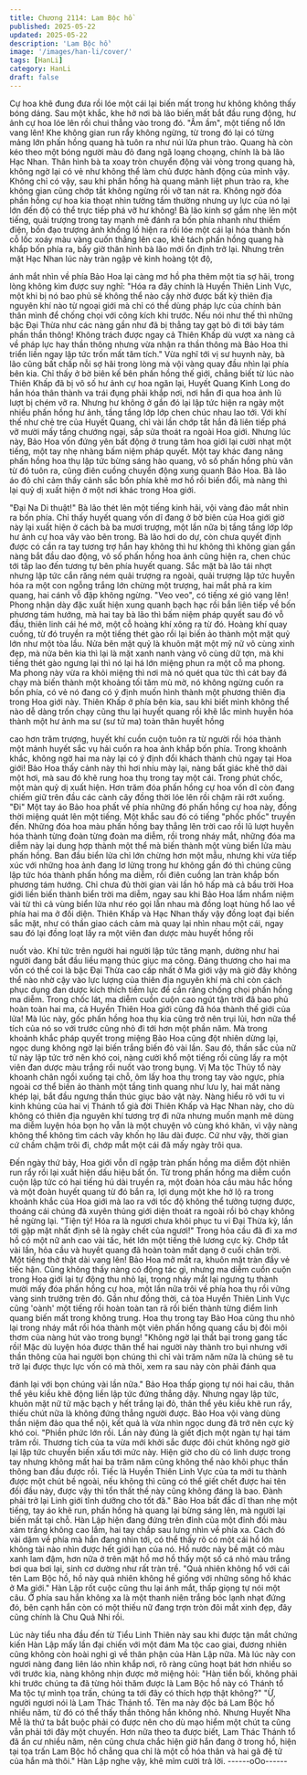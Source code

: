 ```yaml
---
title: Chương 2114: Lam Bộc hồ
published: 2025-05-22
updated: 2025-05-22
description: 'Lam Bộc hồ'
image: '/images/han-li/cover/'
tags: [HanLi]
category: HanLi
draft: false
---
```


Cự hoa khẽ đung đưa rồi lóe một cái lại biến mất trong hư không
không thấy bóng dáng.
Sau một khắc, khe hở nơi bà lão biến mất bắt đầu rung động, hư
ảnh cự hoa lóe lên rồi chui thẳng vào trong đó.
"Ầm ầm", một tiếng nổ lớn vang lên!
Khe không gian run rẩy không ngừng, từ trong đó lại có từng
mảng lớn phấn hồng quang hà tuôn ra như núi lửa phun trào.
Quang hà còn kéo theo một bóng người màu đỏ đang ngã loạng
choạng, chính là bà lão Hạc Nhan.
Thân hình bà ta xoay tròn chuyển động vài vòng trong quang hà,
không ngờ lại có vẻ như không thể làm chủ được hành động của
mình vậy.
Không chỉ có vậy, sau khi phấn hồng hà quang mãnh liệt phun
trào ra, khe không gian cũng chớp tắt không ngừng rồi vỡ tan nát
ra.
Không ngờ đóa phần hồng cự hoa kia thoạt nhìn tưởng tầm
thường nhưng uy lực của nó lại lớn đến độ có thể trực tiếp phá vỡ
hư không!
Bà lão kinh sợ gầm nhẹ lên một tiếng, quải trượng trong tay mạnh
mẽ đánh ra bốn phía nhanh như thiểm điện, bốn đạo trượng ảnh
khổng lồ hiện ra rồi lóe một cái lại hóa thành bốn cỗ lốc xoáy màu
vàng cuốn thẳng lên cao, khẽ tách phấn hồng quang hà khắp bốn
phía ra, bấy giờ thân hình bà lão mới ổn định trở lại.
Nhưng trên mặt Hạc Nhan lúc này tràn ngập vẻ kinh hoàng tột độ,

ánh mắt nhìn về phía Bảo Hoa lại càng mơ hồ pha thêm một tia
sợ hãi, trong lòng không kìm được suy nghĩ:
"Hóa ra đây chính là Huyền Thiên Linh Vực, một khi bị nó bao phủ
sẽ không thể nào cậy nhờ được bất kỳ thiên địa nguyên khí nào từ
ngoại giới mà chỉ có thể dùng pháp lực của chính bản thân mình
để chống chọi với công kích khi trước. Nếu nói như thế thì những
bậc Đại Thừa như các nàng gần như đã bị thẳng tay gạt bỏ đi tới
bảy tám phần thần thông! Không trách được ngay cả Thiên Khấp
dù vượt xa nàng cả về pháp lực hay thần thông nhưng vừa nhận
ra thần thông mà Bảo Hoa thi triển liền ngay lập tức trốn mất tăm
tích."
Vừa nghĩ tới vị sư huynh này, bà lão cũng bất chấp nỗi sợ hãi
trong lòng mà vội vàng quay đầu nhìn lại phía bên kia.
Chỉ thấy ở bờ biên kế bên phấn hồng thế giới, chẳng biết từ lúc
nào Thiên Khấp đã bị vô số hư ảnh cự hoa ngăn lại, Huyết Quang
Kinh Long do hắn hóa thân thành va trái đụng phải khắp nơi, nơi
hắn đi qua hoa ảnh lũ lượt bị chém vỡ ra.
Nhưng hư không ở gần đó lại lập tức hiện ra ngày một nhiều
phấn hồng hư ảnh, tầng tầng lớp lớp chen chúc nhau lao tới.
Với khí thế như chẻ tre của Huyết Quang, chỉ vài lần chớp tắt hắn
đã liên tiếp phá vỡ mười mấy tầng chướng ngại, sắp sửa thoát ra
ngoài Hoa giới.
Nhưng lúc này, Bảo Hoa vốn đứng yên bất động ở trung tâm hoa
giới lại cười nhạt một tiếng, một tay nhẹ nhàng bấm niệm pháp
quyết.
Một tay khác đang nâng phấn hồng hoa thụ lập tức bừng sáng
hào quang, vô số phấn hồng phù văn từ đó tuôn ra, cũng điên
cuồng chuyển động xung quanh Bảo Hoa.
Bà lão áo đỏ chỉ cảm thấy cảnh sắc bốn phía khẽ mơ hồ rồi biến
đổi, mà nàng thì lại quỷ dị xuất hiện ở một nơi khác trong Hoa
giới.

"Đại Na Di thuật!"
Bà lão thét lên một tiếng kinh hãi, vội vàng đảo mắt nhìn ra bốn
phía.
Chỉ thấy huyết quang vốn dĩ đang ở bờ biên của Hoa giới giờ này
lại xuất hiện ở cách bà ba mươi trượng, một lần nữa bị tầng tầng
lớp lớp hư ảnh cự hoa vây vào bên trong.
Bà lão hơi do dự, còn chưa quyết định được có cần ra tay tương
trợ hắn hay không thì hư không thì không gian gần nàng bắt đầu
dao động, vô số phấn hồng hoa ảnh cũng hiện ra, chen chúc tới
tấp lao đến tương tự bên phía huyết quang.
Sắc mặt bà lão tái nhợt nhưng lập tức cắn răng ném quải trượng
ra ngoài, quải trượng lập tức huyễn hóa ra một con ngỗng trắng
lớn chừng một trượng, hai mắt phả ra kim quang, hai cánh vỗ đập
không ngừng.
"Veo veo", có tiếng xé gió vang lên!
Phong nhận dày đặc xuất hiện xung quanh bạch hạc rồi bắn liên
tiếp về bốn phương tám hướng, mà hai tay bà lão thì bấm niệm
pháp quyết sau đó vỗ đầu, thiên linh cái hé mở, một cỗ hoàng khí
xông ra từ đó. Hoàng khí quay cuồng, từ đó truyền ra một tiếng
thét gào rồi lại biến ảo thành một mặt quỷ lớn như một tòa lầu.
Nửa bên mặt quỷ là khuôn mặt một mỹ nữ vô cùng xinh đẹp, mà
nửa bên kia thì lại là mặt xanh nanh vàng vô cùng dữ tợn, mà khi
tiếng thét gào ngưng lại thì nó lại há lớn miệng phun ra một cỗ ma
phong.
Ma phong này vừa ra khỏi miệng thì nơi mà nó quét qua tức thì
cát bay đá chạy mà biến thành một khoảng tối tăm mù mờ, nó
không ngừng cuốn ra bốn phía, có vẻ nó đang có ý định muốn
hình thành một phương thiên địa trong Hoa giới này.
Thiên Khấp ở phía bên kia, sau khi biết mình không thể nào dễ
dàng trốn chạy cũng thu lại huyết quang rồi khẽ lắc mình huyễn
hóa thành một hư ảnh ma sư (sư tử ma) toàn thân huyết hồng

cao hơn trăm trượng, huyết khí cuồn cuộn tuôn ra từ người rồi
hóa thành một mảnh huyết sắc vụ hải cuốn ra hoa ảnh khắp bốn
phía.
Trong khoảnh khắc, không ngờ hai ma này lại có ý định đổi khách
thành chủ ngay tại Hoa giới!
Bảo Hoa thấy cảnh này thì hơi nhíu mày lại, nàng bất giác khẽ thở
dài một hơi, mà sau đó khẽ rung hoa thụ trong tay một cái.
Trong phút chốc, một màn quỷ dị xuất hiện.
Hơn trăm đóa phấn hồng cự hoa vốn dĩ còn đang chiếm giữ trên
đầu các cành cây đồng thời lóe lên rồi chậm rãi rớt xuống.
"Đi"
Một tay áo Bảo hoa phất về phía những đó phấn hồng cự hoa
này, đồng thời miệng quát lên một tiếng.
Một khắc sau đó có tiếng "phốc phốc" truyền đến.
Những đóa hoa màu phấn hồng bay thẳng lên trời cao rồi lũ lượt
huyễn hóa thành từng đoàn từng đoàn ma diễm, rồi trong nháy
mắt, những đóa ma diễm này lại dung hợp thành một thể mà biến
thành một vùng biển lửa màu phấn hồng.
Ban đầu biển lửa chỉ lớn chừng hơn một mẫu, nhưng khi vừa tiếp
xúc với những hoa ảnh đang lơ lửng trong hư không gần đó thì
chúng cũng lập tức hóa thành phấn hồng ma diễm, rồi điên cuồng
lan tràn khắp bốn phương tám hướng.
Chỉ chưa đủ thời gian vài lần hô hấp mà cả bầu trời Hoa giới liền
biến thành biển trời ma diễm, ngay sau khi Bảo Hoa lẩm nhẩm
niệm vài từ thì cả vùng biển lửa như réo gọi lẫn nhau mà đồng
loạt hùng hổ lao về phía hai ma ở đối diện.
Thiên Khấp và Hạc Nhan thấy vậy đồng loạt đại biến sắc mặt,
như có thần giao cách cảm mà quay lại nhìn nhau một cái, ngay
sau đó lại đồng loạt lấy ra một viên đan dược màu huyết hồng rồi

nuốt vào.
Khí tức trên người hai người lập tức tăng mạnh, dường như hai
người đang bắt đầu liều mạng thúc giục ma công.
Đáng thương cho hai ma vốn có thể coi là bậc Đại Thừa cao cấp
nhất ở Ma giới vậy mà giờ đây không thể nào nhờ cậy vào lực
lượng của thiên địa nguyên khí mà chỉ còn cách phục dụng đan
dược kích thích tiềm lực để cắn răng chống chọi phấn hồng ma
diễm.
Trong chốc lát, ma diễm cuồn cuộn cao ngút tận trời đã bao phủ
hoàn toàn hai ma, cả Huyền Thiên Hoa giới cũng đã hóa thành
thế giới của lửa!
Mà lúc này, gốc phấn hồng hoa thụ kia cũng trở nên trụi lủi, hơn
nữa thể tích của nó so với trước cũng nhỏ đi tới hơn một phần
năm.
Mà trong khoảnh khắc pháp quyết trong miệng Bảo Hoa cũng đột
nhiên dừng lại, ngọc dung không ngờ lại biến trắng biến đỏ vài
lần.
Sau đó, thần sắc của nữ tử này lập tức trở nên khó coi, nàng
cười khổ một tiếng rồi cũng lấy ra một viên đan dược màu trắng
rồi nuốt vào trong bụng.
Vị Ma tộc Thủy tổ này khoanh chân ngồi xuống tại chỗ, ôm lấy
hoa thụ trong tay vào ngực, phía ngoài cơ thể biến ảo thành một
tầng tinh quang như lưu ly, hai mắt nàng khép lại, bắt đầu ngưng
thần thúc giục bảo vật này.
Nàng hiểu rõ với tu vi kinh khủng của hai vị Thánh tổ già đời
Thiên Khấp và Hạc Nhan này, cho dù không có thiên địa nguyên
khí tương trợ đi nữa nhưng muốn mạnh mẽ dùng ma diễm luyện
hóa bọn họ vẫn là một chuyện vô cùng khó khăn, vì vậy nàng
không thể không tìm cách vây khốn họ lâu dài được.
Cứ như vậy, thời gian cứ chầm chậm trôi đi, chớp mắt một cái đã
mấy ngày trôi qua.

Đến ngày thứ bảy, Hoa giới vỗn dĩ ngập tràn phấn hồng ma diễm
đột nhiên run rẩy rồi lại xuất hiện dấu hiệu bất ổn.
Từ trong phấn hồng ma diễm cuồn cuộn lập tức có hai tiếng hú
dài truyền ra, một đoàn hỏa cầu màu hắc hồng và một đoàn huyết
quang từ đó bắn ra, lợi dụng một khe hở lộ ra trong khoảnh khắc
của Hoa giới mà lao ra với tốc độ không thể tưởng tượng được,
thoáng cái chúng đã xuyên thủng giới diện thoát ra ngoài rồi bỏ
chạy không hề ngừng lại.
"Tiện tỳ! Hóa ra là ngươi chưa khôi phục tu vi Đại Thừa kỳ, lần tới
gặp mặt nhất định sẽ là ngày chết của ngươi!" Trong hỏa cầu đã
đi xa mơ hồ có một nữ anh cao vài tấc, hét lớn một tiếng thê
lương cực kỳ.
Chớp tắt vài lần, hỏa cầu và huyết quang đã hoàn toàn mất dạng
ở cuối chân trời.
Một tiếng thở thật dài vang lên!
Bảo Hoa mở mắt ra, khuôn mặt tràn đầy vẻ tiếc hận.
Cũng không thấy nàng có động tác gì, nhưng ma diễm cuồn cuộn
trong Hoa giới lại tự động thu nhỏ lại, trong nháy mắt lại ngưng tụ
thành mười mấy đóa phấn hồng cự hoa, một lần nữa trôi về phía
hoa thụ rồi vững vàng sinh trưởng trên đó.
Gần như đồng thời, cả tòa Huyền Thiên Linh Vực cũng 'oành' một
tiếng rồi hoàn toàn tan rã rồi biến thành từng điểm linh quang biến
mất trong không trung.
Hoa thụ trong tay Bảo Hoa cũng thu nhỏ lại trong nháy mắt rồi
hóa thành một viên phấn hồng quang cầu bị đôi môi thơm của
nàng hút vào trong bụng!
"Không ngờ lại thất bại trong gang tấc rồi! Mặc dù luyện hóa được
thân thể hai người này thành tro bụi nhưng với thần thông của hai
người bọn chúng thì chỉ vài trăm năm nữa là chúng sẽ tu trở lại
được thực lực vốn có mà thôi, xem ra sau này còn phải đánh qua

đánh lại với bọn chúng vài lần nữa." Bảo Hoa thấp giọng tự nói
hai câu, thân thể yêu kiều khẽ động liền lập tức đứng thẳng dậy.
Nhưng ngay lập tức, khuôn mặt nữ tử mặc bạch y hết trắng lại đỏ,
thân thể yêu kiều khẽ run rẩy, thiếu chút nữa là không đứng thẳng
người được.
Bảo Hoa vội vàng dùng thần niệm đảo qua thể nội, kết quả là vừa
nhìn ngọc dung đã trở nên cực kỳ khó coi.
"Phiền phức lớn rồi. Lần này đúng là giết địch một ngàn tự hại tám
trăm rồi. Thương tích của ta vừa mới khởi sắc được đôi chút
không ngờ giờ lại lập tức chuyển biến xấu tới mức này. Hiện giờ
cho dù có linh dược trong tay nhưng không mất hai ba trăm năm
cũng không thể nào khôi phục thần thông ban đầu được rồi. Tiếc
là Huyền Thiên Linh Vực của ta mới tu thành được một chút bề
ngoài, nếu không thì cũng có thể giết chết được hai tên đối đầu
này, được vậy thì tổn thất thế này cũng không đáng là bao. Đành
phải trở lại Linh giới tĩnh dưỡng cho tốt đã." Bảo Hoa bất đắc dĩ
than nhẹ một tiếng, tay áo khẽ run, phấn hồng hà quang lại bừng
sáng lên, mà người lại biến mất tại chỗ.
Hàn Lập hiện đang đứng trên đỉnh của một đỉnh đồi màu xám
trắng không cao lắm, hai tay chắp sau lưng nhìn về phía xa.
Cách đó vài dặm về phía mà hắn đang nhìn tới, có thể thấy rõ có
một cái hồ lớn không tài nào nhìn được hết giới hạn của nó.
Hồ nước này bề mặt có màu xanh lam đậm, hơn nữa ở trên mặt
hồ mơ hồ thấy một số cá nhỏ màu trắng bơi qua bơi lại, sinh cơ
dường như rất tràn trề.
"Quả nhiên không hổ với cái tên Lam Bộc hồ, hồ này quả nhiên
không hề giống với những sông hồ khác ở Ma giới." Hàn Lập rốt
cuộc cũng thu lại ánh mắt, thấp giọng tự nói một câu.
Ở phía sau hắn không xa là một thanh niên trắng bóc lạnh nhạt
đứng đó, bên cạnh hắn còn có một thiếu nữ đang trợn tròn đôi
mắt xinh đẹp, đây cũng chính là Chu Quả Nhi rồi.

Lúc này tiểu nha đầu đến từ Tiểu Linh Thiên này sau khi được tận
mắt chứng kiến Hàn Lập mấy lần đại chiến với một đám Ma tộc
cao giai, đương nhiên cũng không còn hoài nghi gì về thân phận
của Hàn Lập nữa.
Mà lúc này con ngươi nàng đang liên láo nhìn khắp nơi, rõ ràng
cũng hoạt bát hơn nhiều so với trước kia, nàng không nhịn được
mở miệng hỏi:
"Hàn tiền bối, không phải khi trước chúng ta đã từng hỏi thăm
được là Lam Bộc hồ này có Thánh tổ Ma tộc tự mình tọa trấn,
chúng ta tới đây có thích hợp thật không?"
"Ừ, người ngươi nói là Lam Thác Thánh tổ. Tên ma này độc bá
Lam Bộc hồ nhiều năm, từ đó có thể thấy thần thông hắn không
nhỏ. Nhưng Huyết Nha Mễ là thứ ta bắt buộc phải có được nên
cho dù mạo hiểm một chút ta cũng vẫn phải tới đây một chuyến.
Hơn nữa theo ta được biết, Lam Thác Thánh tổ đã ẩn cư nhiều
năm, nên cũng chưa chắc hiện giờ hắn đang ở trong hồ, hiện tại
tọa trấn Lam Bộc hồ chẳng qua chỉ là một cỗ hóa thân và hai gã
đệ tử của hắn mà thôi." Hàn Lập nghe vậy, khẽ mỉm cười trả lời.
------oOo------
